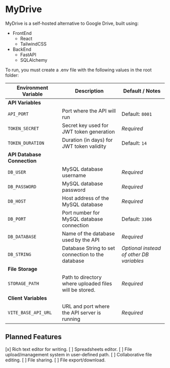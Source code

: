 # MyDrive

MyDrive is a self-hosted alternative to Google Drive, built using:
- FrontEnd
    - React
    - TailwindCSS
- BackEnd
    - FastAPI
    - SQLAlchemy


To run, you must create a .env file with the following values in the root folder:

| **Environment Variable** | **Description**                                         | **Default / Notes**                  |
|--------------------------|---------------------------------------------------------|--------------------------------------|
| **API Variables**        |                                                         |                                      |
| `API_PORT`               | Port where the API will run                             | Default: `8001`                      |
| `TOKEN_SECRET`           | Secret key used for JWT token generation                | *Required*                           |
| `TOKEN_DURATION`         | Duration (in days) for JWT token validity               | Default: `14`                        |
| **API Database Connection** |                                                      |                                      |
| `DB_USER`                | MySQL database username                                 | *Required*                           |
| `DB_PASSWORD`            | MySQL database password                                 | *Required*                           |
| `DB_HOST`                | Host address of the MySQL database                      | *Required*                           |
| `DB_PORT`                | Port number for MySQL database connection               | Default: `3306`                      |
| `DB_DATABASE`            | Name of the database used by the API                    | *Required*                           |
| `DB_STRING`              | Database String to set connection to the database       | *Optional instead of other DB variables*|
| **File Storage**         |                                                         |                                      |
| `STORAGE_PATH`           | Path to directory where uploaded files will be stored.  | *Required*                           |
| **Client Variables**     |                                                         |                                      |
| `VITE_BASE_API_URL`      | URL and port where the API server is running            | *Required*                           |


## Planned Features
[x] Rich text editor for writing.
[ ] Spreadsheets editor.
[ ] File upload/management system in user-defined path.
[ ] Collaborative file editing.
[ ] File sharing.
[ ] File export/download.